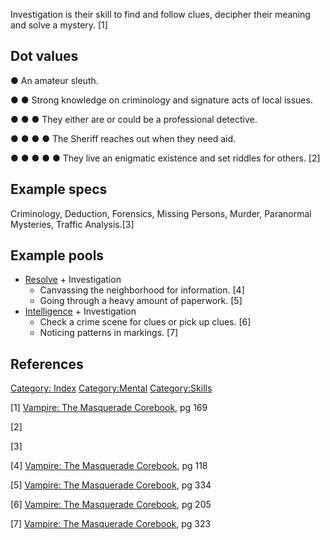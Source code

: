 Investigation is their skill to find and follow clues, decipher their
meaning and solve a mystery. [1]

## Dot values

● An amateur sleuth.

● ● Strong knowledge on criminology and signature acts of local issues.

● ● ● They either are or could be a professional detective.

● ● ● ● The Sheriff reaches out when they need aid.

● ● ● ● ● They live an enigmatic existence and set riddles for others.
[2]

## Example specs

Criminology, Deduction, Forensics, Missing Persons, Murder, Paranormal
Mysteries, Traffic Analysis.[3]

## Example pools

- [Resolve](./resolve.md) +
  Investigation
  - Canvassing the neighborhood for information. [4]
  - Going through a heavy amount of paperwork. [5]
- [Intelligence](./intelligence.md) + Investigation
  - Check a crime scene for clues or pick up clues. [6]
  - Noticing patterns in markings. [7]

## References

<a href="Category:_Index" class="wikilink"
title="Category: Index">Category: Index</a>
<a href="Category:Mental" class="wikilink"
title="Category:Mental">Category:Mental</a>
<a href="Category:Skills" class="wikilink"
title="Category:Skills">Category:Skills</a>

[1] <a href="Vampire:_The_Masquerade_Corebook" class="wikilink"
title="Vampire: The Masquerade Corebook">Vampire: The Masquerade
Corebook</a>, pg 169

[2]

[3]

[4] <a href="Vampire:_The_Masquerade_Corebook" class="wikilink"
title="Vampire: The Masquerade Corebook">Vampire: The Masquerade
Corebook</a>, pg 118

[5] <a href="Vampire:_The_Masquerade_Corebook" class="wikilink"
title="Vampire: The Masquerade Corebook">Vampire: The Masquerade
Corebook</a>, pg 334

[6] <a href="Vampire:_The_Masquerade_Corebook" class="wikilink"
title="Vampire: The Masquerade Corebook">Vampire: The Masquerade
Corebook</a>, pg 205

[7] <a href="Vampire:_The_Masquerade_Corebook" class="wikilink"
title="Vampire: The Masquerade Corebook">Vampire: The Masquerade
Corebook</a>, pg 323
